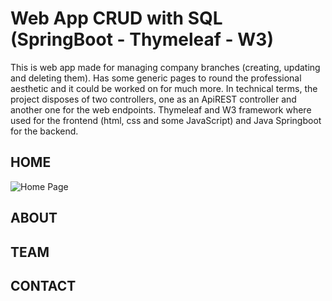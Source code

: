 # Web App CRUD with SQL (SpringBoot - Thymeleaf - W3)

This is web app made for managing company branches (creating, updating and deleting them). Has some generic pages to round the professional aesthetic and it could be worked on for much more. In technical terms, the project disposes of two controllers, one as an ApiREST controller and another one for the web endpoints. Thymeleaf and W3 framework where used for the frontend (html, css and some JavaScript) and Java Springboot for the backend.

## HOME
![Home Page](Bootcamp_IT_Academy/2.Advanced_JAVA_Specialization/Sprint_5_Spring_Framework_Advance/s05t01n01)
## ABOUT
## TEAM
## CONTACT

